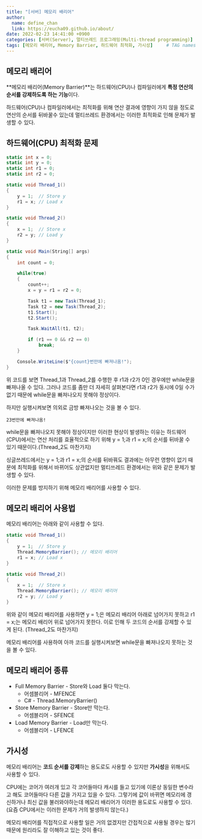 ```yaml
---
title: "[서버] 메모리 배리어"
author:
  name: define_chan
  link: https://eucha09.github.io/about/
date: 2022-02-23 14:41:00 +0900
categories: [서버(Server), 멀티쓰레드 프로그래밍(Multi-thread programming)]
tags: [메모리 배리어, Memory Barrier, 하드웨어 최적화, 가시성]     # TAG names should always be lowercase
---
```


## **메모리 배리어**

**메모리 배리어(Memory Barrier)**는 하드웨어(CPU)나 컴파일러에게 **특정 연산의 순서를 강제하도록 하는 기능**이다.

하드웨어(CPU)나 컴파일러에서는 최적화를 위해 연산 결과에 영향이 가지 않을 정도로 연산의 순서를 뒤바꿀수 있는데 멀티쓰레드 환경에서는 이러한 최적화로 인해 문제가 발생할 수 있다.

## **하드웨어(CPU) 최적화 문제**

```c#
static int x = 0;
static int y = 0;
static int r1 = 0;
static int r2 = 0;

static void Thread_1()
{
    y = 1;  // Store y
    r1 = x; // Load x
}

static void Thread_2()
{
    x = 1;  // Store x
    r2 = y; // Load y
}

static void Main(String[] args)
{
    int count = 0;

    while(true)
    {
        count++;
        x = y = r1 = r2 = 0;

        Task t1 = new Task(Thread_1);
        Task t2 = new Task(Thread_2);
        t1.Start();
        t2.Start();

        Task.WaitAll(t1, t2);

        if (r1 == 0 && r2 == 0)
            break;
    }

    Console.WriteLine($"{count}번만에 빠져나옴!");
}
```

위 코드를 보면 Thread_1과 Thread_2를 수행한 후 r1과 r2가 0인 경우에만 while문을 빠져나올 수 있다. 그러나 코드를 좀만 더 자세히 살펴본다면 r1과 r2가 동시에 0일 수가 없기 때문에 while문을 빠져나오지 못해야 정상이다.

하지만 실행시켜보면 의외로 금방 빠져나오는 것을 볼 수 있다.
```console
23번만에 빠져나옴!
```
while문을 빠져나오지 못해야 정상이지만 이러한 현상이 발생하는 이유는 하드웨어(CPU)에서는 연산 처리를 효율적으로 하기 위해 y = 1;과 r1 = x;의 순서를 뒤바꿀 수 있기 때문이다.(Thread_2도 마찬가지)

싱글쓰레드에서는 y = 1;과 r1 = x;의 순서를 뒤바꿔도 결과에는 아무런 영향이 없기 때문에 최적화를 위해서 바뀌어도 상관없지만 멀티쓰레드 환경에서는 위와 같은 문제가 발생할 수 있다.

이러한 문제를 방지하기 위해 메모리 배리어를 사용할 수 있다.

## **메모리 배리어 사용법**

메모리 배리어는 아래와 같이 사용할 수 있다.

```c#
static void Thread_1()
{
    y = 1;  // Store y
    Thread.MemoryBarrier(); // 메모리 배리어
    r1 = x; // Load x
}

static void Thread_2()
{
    x = 1;  // Store x
    Thread.MemoryBarrier(); // 메모리 배리어
    r2 = y; // Load y
}
```

위와 같이 메모리 배리어를 사용하면 y = 1;은 메모리 배리어 아래로 넘어가지 못하고 r1 = x;는 메모리 배리어 위로 넘어가지 못한다. 이로 인해 두 코드의 순서를 강제할 수 있게 된다. (Thread_2도 마찬가지)

메모리 배리어를 사용하여 아까 코드를 실행시켜보면 while문을 빠져나오지 못하는 것을 볼 수 있다.

## **메모리 배리어 종류**

* Full Memory Barrier - Store와 Load 둘다 막는다.
  * 어셈블리어 - MFENCE
  * C# - Thread.MemoryBarrier()
* Store Memory Barrier - Store만 막는다.
  * 어셈블리어 - SFENCE
* Load Memory Barrier - Load만 막는다.
  * 어셈블리어 - LFENCE

## **가시성**

메모리 배리어는 **코드 순서를 강제**하는 용도로도 사용할 수 있지만 **가시성**을 위해서도 사용할 수 있다.

CPU에는 코어가 여러개 있고 각 코어들마다 캐시를 들고 있기에 이론상 동일한 변수라고 해도 코어들마다 다른 값을 가지고 있을 수 있다. 그렇기에 값이 바뀌면 메모리에 갱신하거나 최신 값을 불러와야하는데 메모리 배리어가 이러한 용도로도 사용할 수 있다.(요즘 CPU에서는 이러한 문제가 거의 발생하지 않는다.)

메모리 배리어를 직접적으로 사용할 일은 거의 없겠지만 간접적으로 사용될 경우는 많기 때문에 원리라도 잘 이해하고 있는 것이 좋다.
